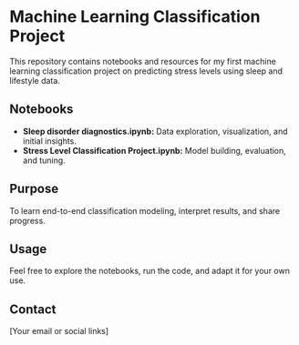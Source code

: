 # Machine Learning Classification Project

This repository contains notebooks and resources for my first machine learning classification project on predicting stress levels using sleep and lifestyle data.

## Notebooks
- **Sleep disorder diagnostics.ipynb:** Data exploration, visualization, and initial insights.
- **Stress Level Classification Project.ipynb:** Model building, evaluation, and tuning.

## Purpose
To learn end-to-end classification modeling, interpret results, and share progress.

## Usage
Feel free to explore the notebooks, run the code, and adapt it for your own use.

## Contact
[Your email or social links]
